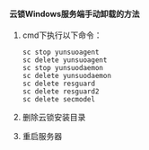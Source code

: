 #### 云锁Windows服务端手动卸载的方法

1. cmd下执行以下命令：         
      
       sc stop yunsuoagent
       sc delete yunsuoagent
       sc stop yunsuodaemon
       sc delete yunsuodaemon
       sc delete resguard
       sc delete resguard2
       sc delete secmodel  
2. 删除云锁安装目录
3. 重启服务器